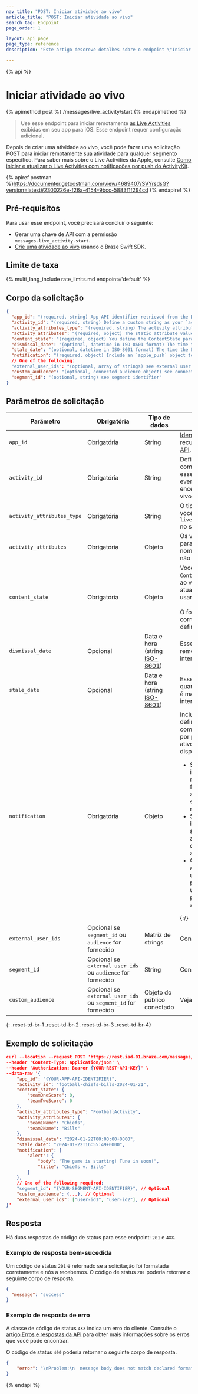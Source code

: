 ```yaml
---
nav_title: "POST: Iniciar atividade ao vivo"
article_title: "POST: Iniciar atividade ao vivo"
search_tag: Endpoint
page_order: 1

layout: api_page
page_type: reference
description: "Este artigo descreve detalhes sobre o endpoint \"Iniciar atividade ao vivo\""

---
```

{% api %}
# Iniciar atividade ao vivo
{% apimethod post %}
/messages/live_activity/start
{% endapimethod %}

> Use esse endpoint para iniciar remotamente [as Live Activities]({{site.baseurl}}/developer_guide/platform_integration_guides/swift/live_activities/live_activities/) exibidas em seu app para iOS. Esse endpoint requer configuração adicional.

Depois de criar uma atividade ao vivo, você pode fazer uma solicitação POST para iniciar remotamente sua atividade para qualquer segmento específico. Para saber mais sobre o Live Activities da Apple, consulte [Como iniciar e atualizar o Live Activities com notificações por push do ActivityKit](https://developer.apple.com/documentation/activitykit/starting-and-updating-live-activities-with-activitykit-push-notifications).

{% apiref postman %}https://documenter.getpostman.com/view/4689407/SVYrsdsG?version=latest#2300226e-f26a-4154-9bcc-5883f1f294cd {% endapiref %}

## Pré-requisitos

Para usar esse endpoint, você precisará concluir o seguinte:

- Gerar uma chave de API com a permissão `messages.live_activity.start`.
- [Crie uma atividade ao vivo]({{site.baseurl}}/developer_guide/platform_integration_guides/swift/live_activities/live_activities/#step-1-create-a-live-activity) usando o Braze Swift SDK.

## Limite de taxa

{% multi_lang_include rate_limits.md endpoint='default' %}

## Corpo da solicitação

```json
{
  "app_id": "(required, string) App API identifier retrieved from the Developer Console.",
  "activity_id": "(required, string) Define a custom string as your `activity_id`. You will use this ID when you wish to send update or end events to your Live Activity.",
  "activity_attributes_type": "(required, string) The activity attributes type you define within `liveActivities.registerPushToStart` in your app",
  "activity_attributes": "(required, object) The static attribute values for the activity type (such as the sports team names, which don't change)",
  "content_state": "(required, object) You define the ContentState parameters when you create your Live Activity. Pass the updated values for your ContentState using this object. The format of this request must match the shape you initially defined.",
  "dismissal_date": "(optional, datetime in ISO-8601 format) The time to remove the Live Activity from the user’s UI. If this time is in the past, the Live Activity will be removed immediately.",
  "stale_date": "(optional, datetime in ISO-8601 format) The time the Live Activity content is marked as outdated in the user’s UI.",
  "notification": "(required, object) Include an `apple_push` object to define a push notification that creates an alert for the user, displayed on paired watchOS devices. Should include `notification.alert.title` and `notification.alert.body`",
  // One of the following:
  "external_user_ids": "(optional, array of strings) see external user identifier",
  "custom_audience": "(optional, connected audience object) see connected audience",
  "segment_id": "(optional, string) see segment identifier"
}
```

## Parâmetros de solicitação

| Parâmetro | Obrigatória | Tipo de dados| Descrição  |
|-----------|----------|----------|--------------|
| `app_id` | Obrigatória | String | [Identificador da API]({{site.baseurl}}/api/identifier_types/#the-app-identifier) do app recuperado da página [Chaves de API]({{site.baseurl}}/user_guide/administrative/app_settings/api_settings_tab/).  |
| `activity_id` | Obrigatória | String  | Defina uma string personalizada como seu `activity_id`. Você usará esse ID quando desejar enviar eventos de atualização ou encerramento para sua atividade ao vivo.  |
| `activity_attributes_type`  | Obrigatória | String | O tipo de atribuição de atividade que você define em `liveActivities.registerPushToStart` no seu app.  |
| `activity_attributes` | Obrigatória | Objeto  | Os valores de atribuição estáticos para o tipo de atividade (como os nomes das equipes esportivas, que não mudam). |
| `content_state` | Obrigatória | Objeto  | Você define os parâmetros de `ContentState` ao criar sua atividade ao vivo. Passe os valores atualizados para seu `ContentState` usando esse objeto.<br><br>O formato dessa solicitação deve corresponder à forma que você definiu inicialmente. |
| `dismissal_date` | Opcional | Data e hora <br>(string [ISO-8601](https://en.wikipedia.org/wiki/ISO_8601)) | Esse parâmetro define o tempo para remover a atividade ao vivo da interface do usuário. |
| `stale_date` | Opcional | Data e hora <br>(string [ISO-8601](https://en.wikipedia.org/wiki/ISO_8601)) | Esse parâmetro informa ao sistema quando o conteúdo do Live Activity é marcado como desatualizado na interface do usuário. |
| `notification` | Obrigatória | Objeto | Inclua um objeto [`apple_push`]({{site.baseurl}}/api/objects_filters/messaging/apple_object/) para definir uma notificação por push. O comportamento dessa notificação por push depende se o usuário está ativo ou se está usando um dispositivo proxy. {::nomarkdown}<ul><li>Se um <code>notification</code> estiver incluída e o usuário estiver ativo no iPhone quando a atualização for entregue, a IU do Live Activity atualizada deslizará para baixo e será exibida como uma notificação por push.</li><li>Se um <code>notification</code> estiver incluído e o usuário não estiver ativo no iPhone, a tela se acenderá para exibir a interface de usuário Live Activity atualizada na tela de bloqueio.</li><li>O <code>notification alert</code> não será exibida como uma notificação por push padrão. Além disso, se um usuário tiver um dispositivo proxy, como um Apple Watch, o <code>alert</code> será exibido lá.</li></ul>{:/} |
| `external_user_ids` | Opcional se `segment_id` ou `audience` for fornecido | Matriz de strings | Consulte [ID de usuário externo]({{site.baseurl}}/api/objects_filters/user_attributes_object/#braze-user-profile-fields).  |
| `segment_id `  | Opcional se `external_user_ids` ou `audience` for fornecido | String    | Consulte [identificador de segmento]({{site.baseurl}}/api/identifier_types/). |
| `custom_audience` | Opcional se `external_user_ids` ou `segment_id` for fornecido | Objeto do público conectado  | Veja o [público conectado]({{site.baseurl}}/api/objects_filters/connected_audience/). |
{: .reset-td-br-1 .reset-td-br-2 .reset-td-br-3 .reset-td-br-4}

## Exemplo de solicitação

```json
curl --location --request POST 'https://rest.iad-01.braze.com/messages/live_activity/start' \
--header 'Content-Type: application/json' \
--header 'Authorization: Bearer {YOUR-REST-API-KEY}' \
--data-raw '{
    "app_id": "{YOUR-APP-API-IDENTIFIER}",
    "activity_id": "football-chiefs-bills-2024-01-21",
    "content_state": {
        "teamOneScore": 0,
        "teamTwoScore": 0
    },
    "activity_attributes_type": "FootballActivity",
    "activity_attributes": {
        "team1Name": "Chiefs",
        "team2Name": "Bills"
    },
    "dismissal_date": "2024-01-22T00:00:00+0000",
    "stale_date": "2024-01-22T16:55:49+0000",
    "notification": {
        "alert": {
            "body": "The game is starting! Tune in soon!",
            "title": "Chiefs v. Bills"
        }
    },
    // One of the following required:
    "segment_id": "{YOUR-SEGMENT-API-IDENTIFIER}", // Optional
    "custom_audience": {...}, // Optional
    "external_user_ids": ["user-id1", "user-id2"], // Optional
}'
```

## Resposta

Há duas respostas de código de status para esse endpoint: `201` e `4XX`.

### Exemplo de resposta bem-sucedida

Um código de status `201` é retornado se a solicitação foi formatada corretamente e nós a recebemos. O código de status `201` poderia retornar o seguinte corpo de resposta.

```json
{
  "message": "success"
}
```

### Exemplo de resposta de erro

A classe de código de status `4XX` indica um erro do cliente. Consulte o [artigo Erros e respostas da API]({{site.baseurl}}/api/errors/) para obter mais informações sobre os erros que você pode encontrar.

O código de status `400` poderia retornar o seguinte corpo de resposta. 

```json
{
    "error": "\nProblem:\n  message body does not match declared format\nResolution:\n  when specifying application/json as content-type, you must pass valid application/json in the request's 'body' "
}
```

{% endapi %}
